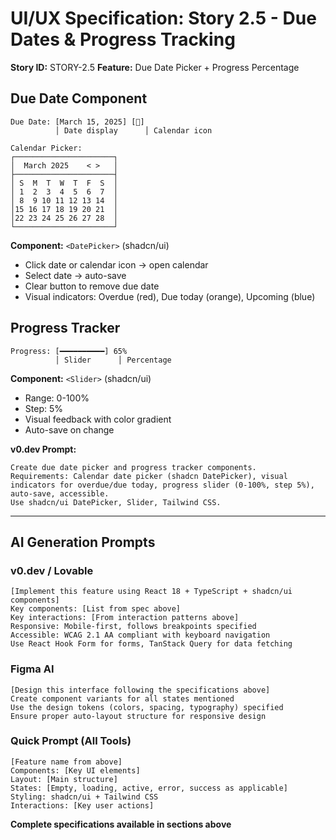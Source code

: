 # UI/UX Specification: Story 2.5 - Due Dates & Progress Tracking

**Story ID:** STORY-2.5
**Feature:** Due Date Picker + Progress Percentage

## Due Date Component
```
Due Date: [March 15, 2025] [📅]
          │ Date display      │ Calendar icon
          
Calendar Picker:
┌──────────────────────┐
│  March 2025    < >   │
├──────────────────────┤
│ S  M  T  W  T  F  S  │
│ 1  2  3  4  5  6  7  │
│ 8  9 10 11 12 13 14  │
│15 16 17 18 19 20 21  │
│22 23 24 25 26 27 28  │
└──────────────────────┘
```

**Component:** `<DatePicker>` (shadcn/ui)
- Click date or calendar icon → open calendar
- Select date → auto-save
- Clear button to remove due date
- Visual indicators: Overdue (red), Due today (orange), Upcoming (blue)

## Progress Tracker
```
Progress: [━━━━━━━━━━] 65%
          │ Slider      │ Percentage
```

**Component:** `<Slider>` (shadcn/ui)
- Range: 0-100%
- Step: 5%
- Visual feedback with color gradient
- Auto-save on change

**v0.dev Prompt:**
```
Create due date picker and progress tracker components.
Requirements: Calendar date picker (shadcn DatePicker), visual indicators for overdue/due today, progress slider (0-100%, step 5%), auto-save, accessible.
Use shadcn/ui DatePicker, Slider, Tailwind CSS.
```

---

## AI Generation Prompts

### v0.dev / Lovable
```
[Implement this feature using React 18 + TypeScript + shadcn/ui components]
Key components: [List from spec above]
Key interactions: [From interaction patterns above]
Responsive: Mobile-first, follows breakpoints specified
Accessible: WCAG 2.1 AA compliant with keyboard navigation
Use React Hook Form for forms, TanStack Query for data fetching
```

### Figma AI
```
[Design this interface following the specifications above]
Create component variants for all states mentioned
Use the design tokens (colors, spacing, typography) specified
Ensure proper auto-layout structure for responsive design
```

### Quick Prompt (All Tools)
```
[Feature name from above]
Components: [Key UI elements]
Layout: [Main structure]  
States: [Empty, loading, active, error, success as applicable]
Styling: shadcn/ui + Tailwind CSS
Interactions: [Key user actions]
```

**Complete specifications available in sections above**
